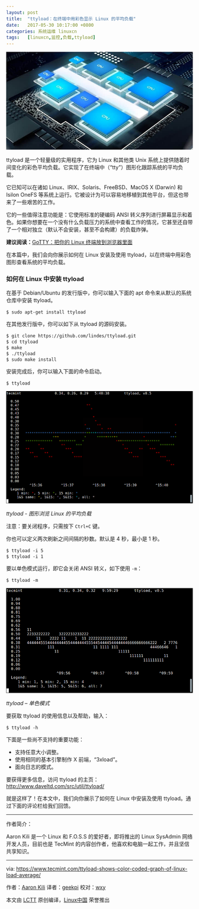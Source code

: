 ```yaml
---
layout: post
title:	"ttyload：在终端中用彩色显示 Linux 的平均负载"
date:	2017-05-30 10:17:00 +0800 
categories:	系统运维 linuxcn 
tags:	[linuxcn,监控,负载,ttyload]
---
```



![](/Asserts/Images/album/201705/29/162348q3eetkacujc9orck.jpg)


ttyload 是一个轻量级的实用程序，它为 Linux 和其他类 Unix 系统上提供随着时间变化的彩色平均负载。它实现了在终端中（“tty”）图形化跟踪系统的平均负载。


它已知可以在诸如 Linux、IRIX、Solaris、FreeBSD、MacOS X (Darwin) 和 Isilon OneFS 等系统上运行。它被设计为可以容易地移植到其他平台，但这也带来了一些艰苦的工作。


它的一些值得注意功能是：它使用标准的硬编码 ANSI 转义序列进行屏幕显示和着色。如果你想要在一个没有什么负载压力的系统中查看工作的情况，它甚至还自带了一个相对独立（默认不会安装，甚至不会构建）的负载炸弹。


**建议阅读：**[GoTTY：把你的 Linux 终端放到浏览器里面](/article-8445-1.html)


在本篇中，我们会向你展示如何在 Linux 安装及使用 ttyload，以在终端中用彩色图形查看系统的平均负载。


### 如何在 Linux 中安装 ttyload


在基于 Debian/Ubuntu 的发行版中，你可以输入下面的 apt 命令来从默认的系统仓库中安装 ttyload。



```
$ sudo apt-get install ttyload

```

在其他发行版中，你可以如下从 ttyload 的源码安装。



```
$ git clone https://github.com/lindes/ttyload.git
$ cd ttyload
$ make
$ ./ttyload
$ sudo make install

```

安装完成后，你可以输入下面的命令启动。



```
$ ttyload

```

![ttyload - Graphical View of Linux Load Average](/Asserts/Images/album/201705/29/162355fv3u7s867ujy7877.png)


*ttyload - 图形浏览 Linux 的平均负载*


注意：要关闭程序，只需按下 `Ctrl+C` 键。


你也可以定义两次刷新之间间隔的秒数。默认是 4 秒，最小是 1 秒。



```
$ ttyload -i 5
$ ttyload -i 1

```

要以单色模式运行，即它会关闭 ANSI 转义，如下使用 `-m`：



```
$ ttyload -m

```

![ttyload - Monochrome Mode](/Asserts/Images/album/201705/29/162355vxqsnkhq2buurxzq.png)


*ttyload – 单色模式*


要获取 ttyload 的使用信息以及帮助，输入：



```
$ ttyload -h 

```

下面是一些尚不支持的重要功能：


* 支持任意大小调整。
* 使用相同的基本引擎制作 X 前端，“3xload”。
* 面向日志的模式。


要获得更多信息，访问 ttyload 的主页：<http://www.daveltd.com/src/util/ttyload/>


就是这样了！在本文中，我们向你展示了如何在 Linux 中安装及使用 ttyload。通过下面的评论栏给我们回馈。




---


作者简介：


Aaron Kili 是一个 Linux 和 F.O.S.S 的爱好者，即将推出的 Linux SysAdmin 网络开发人员，目前也是 TecMint 的内容创作者，他喜欢和电脑一起工作，并且坚信共享知识。




---


via: <https://www.tecmint.com/ttyload-shows-color-coded-graph-of-linux-load-average/>


作者：[Aaron Kili](https://www.tecmint.com/author/aaronkili/) 译者：[geekpi](https://github.com/geekpi) 校对：[wxy](https://github.com/wxy)


本文由 [LCTT](https://github.com/LCTT/TranslateProject) 原创编译，[Linux中国](https://linux.cn/) 荣誉推出
